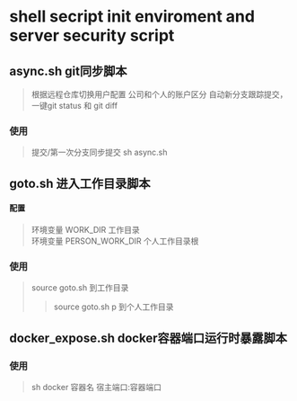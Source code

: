 # shell secript init enviroment and server security script

## async.sh git同步脚本
> 根据远程仓库切换用户配置 公司和个人的账户区分 自动新分支跟踪提交，一键git status 和 git diff

### 使用
> 提交/第一次分支同步提交 sh async.sh

## goto.sh 进入工作目录脚本
#### 配置
> 环境变量 WORK_DIR 工作目录<br>
> 环境变量 PERSON_WORK_DIR 个人工作目录根

### 使用
> source goto.sh 到工作目录 <br>
> > source goto.sh p 到个人工作目录 <br>

## docker_expose.sh docker容器端口运行时暴露脚本

### 使用
> sh docker 容器名 宿主端口:容器端口
